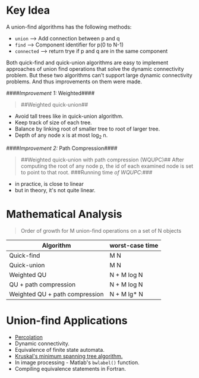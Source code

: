 Key Idea
========

A union-find algorithms has the following methods:
-  `union`     --> Add connection between p and q
-  `find`      --> Component identifier for p(0 to N-1)
-  `connected` --> return trye if p and q are in the same component

Both quick-find and quick-union algorithms are easy to implement approaches of
union find operations that solve the dynamic connectivity problem. But these
two algorithms can't support large dynamic connectivity problems. And thus
improvements on them were made.



####*Improvement 1:* Weighted####
>##Weighted quick-union##
*  Avoid tall trees like in quick-union algorithm.
*  Keep track of size of each tree.
*  Balance by linking root of smaller tree to root of larger tree.
*  Depth of any node x is at most log<sub>2</sub> n.


####*Improvement 2:* Path Compression####
>##Weighted quick-union with path compression (WQUPC)##
After computing the root of any node p, the id of each examined node is set to
point to that root.
###Running time *of WQUPC*:###
*  in practice, is close to linear
*  but in theory, it's not quite linear.

Mathematical Analysis
=====================

> Order of growth for M union-find operations on a set of N objects

| **Algorithm** | **worst-case time** |
| --------- | ---------- |
| Quick-find |  M N  |
| Quick-union | M N  |
| Weighted QU | N + M log N  |
| QU + path compression | N + M log N |
| Weighted QU + path compression | N + M lg\* N |



Union-find Applications
=======================

*  [Percolation]('http://en.wikipedia.org/wiki/Percolation_theory')
*  Dynamic connectivity.
*  Equivalence of finite state automata.
*  [Kruskal's minimum spanning tree algorithm.]('http://en.wikipedia.org/wiki/Kruskal%27s_algorithm')
*  In image processing - Matlab's `bwlabel()` function.
*  Compiling equivalence statements in Fortran.
